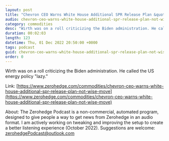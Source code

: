 ```yaml
---
layout: post
title: "Chevron CEO Warns White House Additional SPR Release Plan &quot;Not A Wise Move&quot;"
audio: chevron-ceo-warns-white-house-additional-spr-release-plan-not-wise-move-0
category: commodities
desc: "Wirth was on a roll criticizing the Biden administration. He called the US energy policy &quot;lazy.&quot; "
duration: 00:02:03
length: 123
datetime: Thu, 01 Dec 2022 20:50:00 +0000
tags: podcast
guid: chevron-ceo-warns-white-house-additional-spr-release-plan-not-wise-move-0
order: 0
---
```

Wirth was on a roll criticizing the Biden administration. He called the US energy policy &quot;lazy.&quot; 

Link: [https://www.zerohedge.com/commodities/chevron-ceo-warns-white-house-additional-spr-release-plan-not-wise-move](https://www.zerohedge.com/commodities/chevron-ceo-warns-white-house-additional-spr-release-plan-not-wise-move)

About: The Zerohedge Podcast is a non-commercial, automated program, designed to give people a way to get news from Zerohedge in an audio format.  I am actively working on tweaking and improving the setup to create a better listening experience (October 2022).  Suggestions are welcome: [zerohedgePodcast@outlook.com](mailto:zerohedgePodcast@outlook.com)